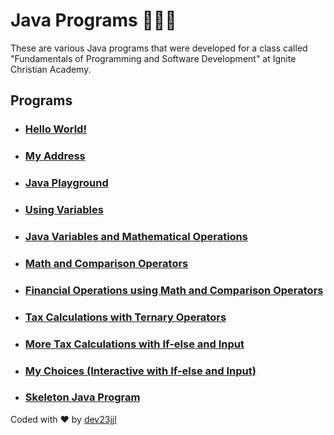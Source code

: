 # Java Programs 🧑🏼‍💻
These are various Java programs that were developed for a class called "Fundamentals of Programming and Software Development" at Ignite Christian Academy.

## Programs

- ### [Hello World!](https://github.com/dev23jjl/JavaPrograms/blob/main/HelloWorld.java)
- ### [My Address](https://github.com/dev23jjl/JavaPrograms/blob/main/MyAddress.java)
- ### [Java Playground](https://github.com/dev23jjl/JavaPrograms/blob/main/Playground.java)
- ### [Using Variables](https://github.com/dev23jjl/JavaPrograms/blob/main/UsingVariables.java)
- ### [Java Variables and Mathematical Operations](https://github.com/dev23jjl/JavaPrograms/blob/main/JavaVariables.java)
- ### [Math and Comparison Operators](https://github.com/dev23jjl/JavaPrograms/blob/main/MathOperations.java)
- ### [Financial Operations using Math and Comparison Operators](https://github.com/dev23jjl/JavaPrograms/blob/main/FinancialOperations.java)
- ### [Tax Calculations with Ternary Operators](https://github.com/dev23jjl/JavaPrograms/blob/main/TaxEscapeCalculate.java)
- ### [More Tax Calculations with If-else and Input](https://github.com/dev23jjl/JavaPrograms/blob/main/GiveMeMyTaxInfo.java)
- ### [My Choices (Interactive with If-else and Input)](https://github.com/dev23jjl/JavaPrograms/blob/main/MyChoices.java)
- ### [Skeleton Java Program](https://github.com/dev23jjl/JavaPrograms/blob/main/SkeletonCode.java)

Coded with ❤️ by [dev23jjl](https://github.com/dev23jjl)